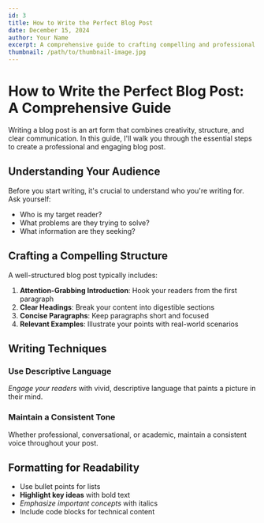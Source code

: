 ```yaml
---
id: 3
title: How to Write the Perfect Blog Post
date: December 15, 2024
author: Your Name
excerpt: A comprehensive guide to crafting compelling and professional blog content
thumbnail: /path/to/thumbnail-image.jpg
---
```


# How to Write the Perfect Blog Post: A Comprehensive Guide

Writing a blog post is an art form that combines creativity, structure, and clear communication. In this guide, I'll walk you through the essential steps to create a professional and engaging blog post.

## Understanding Your Audience

Before you start writing, it's crucial to understand who you're writing for. Ask yourself:

- Who is my target reader?
- What problems are they trying to solve?
- What information are they seeking?

## Crafting a Compelling Structure

A well-structured blog post typically includes:

1. **Attention-Grabbing Introduction**: Hook your readers from the first paragraph
2. **Clear Headings**: Break your content into digestible sections
3. **Concise Paragraphs**: Keep paragraphs short and focused
4. **Relevant Examples**: Illustrate your points with real-world scenarios

## Writing Techniques

### Use Descriptive Language

*Engage your readers* with vivid, descriptive language that paints a picture in their mind.

### Maintain a Consistent Tone

Whether professional, conversational, or academic, maintain a consistent voice throughout your post.

## Formatting for Readability

- Use bullet points for lists
- **Highlight key ideas** with bold text
- *Emphasize important concepts* with italics
- Include code blocks for technical content
